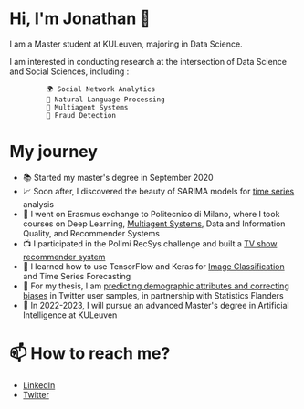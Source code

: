 # Hi, I'm Jonathan 👋

I am a Master student at KULeuven, majoring in Data Science.

I am interested in conducting research at the intersection of Data Science and Social Sciences, 
including : 

             🌍 Social Network Analytics
             💬 Natural Language Processing
             👥 Multiagent Systems 
             💸 Fraud Detection
             
            
# My journey 

- 📚 Started my master's degree in September 2020
- 📈 Soon after, I discovered the beauty of SARIMA models for [time series](https://github.com/jtonglet/Time-Series-Analysis)  analysis
- 🍕  I went on Erasmus exchange to Politecnico di Milano, where I took courses on Deep Learning, [Multiagent Systems](https://github.com/jtonglet/Nash_Q_Learning), Data and Information Quality, and Recommender Systems
- 📺  I participated in the Polimi RecSys challenge and built a [TV show recommender system](https://github.com/jtonglet/Recommender-Systems-Polimi)
- 🚀 I learned how to use TensorFlow and Keras for [Image Classification](https://github.com/jtonglet/Deep-Learning-Homework) and Time Series Forecasting
- 🐤 For my thesis, I am [predicting demographic attributes and correcting biases](https://github.com/jtonglet/Twitter-Selection-Bias) in Twitter user samples, in partnership with Statistics Flanders
- 🤖 In 2022-2023, I will pursue an advanced Master's degree in Artificial Intelligence at KULeuven


# 📫 How to reach me?
- [LinkedIn](https://www.linkedin.com/in/jonathan-tonglet/)
- [Twitter](https://twitter.com/TongletJ)

<!---
jtonglet/jtonglet is a ✨ special ✨ repository because its `README.md` (this file) appears on your GitHub profile.
You can click the Preview link to take a look at your changes.
--->
